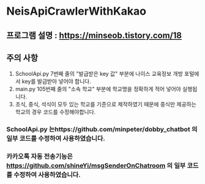 # NeisApiCrawlerWithKakao

## 프로그램 설명 : https://minseob.tistory.com/18

## 주의 사항
1. SchoolApi.py 7번째 줄의 "발급받은 key 값" 부분에 나이스 교육정보 개방 포털에서 key를 발급받아 넣어야 합니다.
2. main.py 105번째 줄의 "소속 학교" 부분에 학교명을 정확하게 적어 넣어야 실행됩니다.
3. 조식, 중식, 석식이 모두 있는 학교를 기준으로 제작하였기 때문에 중식만 제공하는 학교의 경우 코드를 수정해야합니다.

### SchoolApi.py 는https://github.com/minpeter/dobby_chatbot 의 일부 코드를 수정하여 사용하였습니다.
### 카카오톡 자동 전송기능은 https://github.com/shineYi/msgSenderOnChatroom 의 일부 코드를 수정하여 사용하였습니다.
